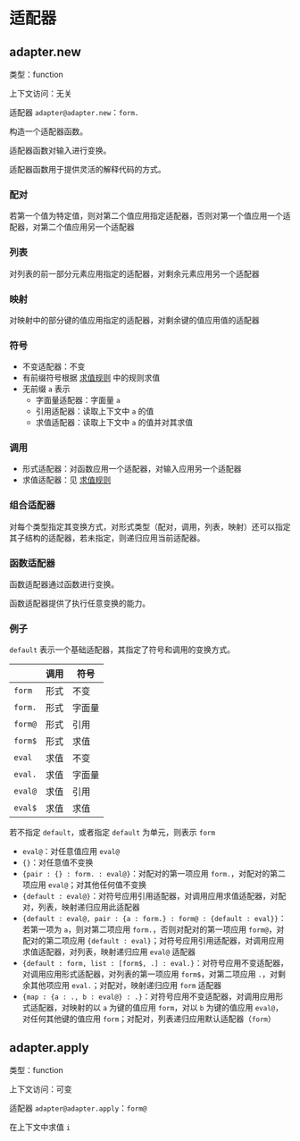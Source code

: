 # 适配器

## adapter.new

类型：function

上下文访问：无关

适配器 `adapter@adapter.new`：`form.`

构造一个适配器函数。

适配器函数对输入进行变换。

适配器函数用于提供灵活的解释代码的方式。

### 配对

若第一个值为特定值，则对第二个值应用指定适配器，否则对第一个值应用一个适配器，对第二个值应用另一个适配器

### 列表

对列表的前一部分元素应用指定的适配器，对剩余元素应用另一个适配器

### 映射

对映射中的部分键的值应用指定的适配器，对剩余键的值应用值的适配器

### 符号

- 不变适配器：不变
- 有前缀符号根据 [求值规则](../求值.md) 中的规则求值
- 无前缀 `a` 表示
  - 字面量适配器：字面量 `a`
  - 引用适配器：读取上下文中 `a` 的值
  - 求值适配器：读取上下文中 `a` 的值并对其求值

### 调用

- 形式适配器：对函数应用一个适配器，对输入应用另一个适配器
- 求值适配器：见 [求值规则](../求值.md)

### 组合适配器

对每个类型指定其变换方式，对形式类型（配对，调用，列表，映射）还可以指定其子结构的适配器，若未指定，则递归应用当前适配器。

### 函数适配器

函数适配器通过函数进行变换。

函数适配器提供了执行任意变换的能力。

### 例子

`default` 表示一个基础适配器，其指定了符号和调用的变换方式。

|   | 调用 | 符号 |
| - | - | - |
| `form` | 形式 | 不变 |
| `form.` | 形式 | 字面量 |
| `form@` | 形式 | 引用 |
| `form$` | 形式 | 求值 |
| `eval` | 求值 | 不变 |
| `eval.` | 求值 | 字面量 |
| `eval@` | 求值 | 引用 |
| `eval$` | 求值 | 求值 |

若不指定 `default`，或者指定 `default` 为单元，则表示 `form`

- `eval@`：对任意值应用 `eval@`
- `{}`：对任意值不变换
- `{pair : {} : form. : eval@}`：对配对的第一项应用 `form.`，对配对的第二项应用 `eval@`；对其他任何值不变换
- `{default : eval@}`：对符号应用引用适配器，对调用应用求值适配器，对配对，列表，映射递归应用此适配器
- `{default : eval@, pair : {a : form.} : form@ : {default : eval}}`：若第一项为 `a`，则对第二项应用 `form.`，否则对配对的第一项应用 `form@`，对配对的第二项应用 `{default : eval}`；对符号应用引用适配器，对调用应用求值适配器，对列表，映射递归应用 `eval@` 适配器
- `{default : form, list : [form$, .] : eval.}`：对符号应用不变适配器，对调用应用形式适配器，对列表的第一项应用 `form$`，对第二项应用 `.`，对剩余其他项应用 `eval.`；对配对，映射递归应用 `form` 适配器
- `{map : {a : ., b : eval@} : .}`：对符号应用不变适配器，对调用应用形式适配器，对映射的以 `a` 为键的值应用 `form`，对以 `b` 为键的值应用 `eval@`，对任何其他键的值应用 `form`；对配对，列表递归应用默认适配器（`form`）

## adapter.apply

类型：function

上下文访问：可变

适配器 `adapter@adapter.apply`：`form@`

在上下文中求值 `i`
